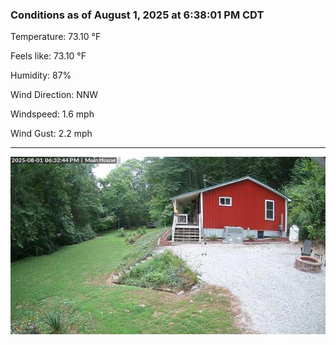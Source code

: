 ### Conditions as of August 1, 2025 at 6:38:01 PM CDT 

Temperature: 73.10 &deg;F

Feels like: 73.10 &deg;F

Humidity: 87%

Wind Direction: NNW

Windspeed: 1.6 mph

Wind Gust: 2.2 mph

---

<img src="./images/latest.jpeg"/>


